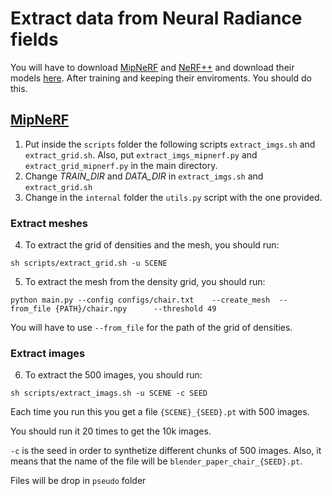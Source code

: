 # Extract data from Neural Radiance fields
You will have to download [MipNeRF](https://github.com/google/mipnerf) and [NeRF++](https://github.com/Kai-46/nerfplusplus) and download their models [here](https://drive.google.com/drive/folders/1bqp7a-ipvPkFIu5II7xDN0UFoZscToCW?usp=share_link).
After training and keeping their enviroments. You should do this.

## [MipNeRF](https://github.com/google/mipnerf)
1. Put inside the <code>scripts</code> folder the following scripts <code>extract_imgs.sh</code> and <code>extract_grid.sh</code>. 
  Also, put <code>extract_imgs_mipnerf.py</code> and <code>extract_grid_mipnerf.py</code> in the main directory.
2. Change *TRAIN_DIR* and *DATA_DIR* in <code>extract_imgs.sh</code> and <code>extract_grid.sh</code>
3. Change in the <code>internal</code> folder the <code>utils.py</code> script with the one provided.

### Extract meshes
4. To extract the grid of densities and the mesh, you should run:
```
sh scripts/extract_grid.sh -u SCENE
```
5. To extract the mesh from the density grid, you should run:
```
python main.py --config configs/chair.txt    --create_mesh  --from_file {PATH}/chair.npy      --threshold 49 
```
  You will have to use <code>--from_file</code> for the path of the grid of densities.
### Extract images
6. To extract the 500 images, you should run:
```
sh scripts/extract_imags.sh -u SCENE -c SEED
```
  Each time you run this you get a file <code>{SCENE}_{SEED}.pt</code> with 500 images.
  
  You should run it 20 times to get the 10k images.
  
  <code>-c</code> is the seed in order to synthetize different chunks of 500 images. Also, it means that the name of the file will be <code>blender_paper_chair_{SEED}.pt</code>.
  
  Files will be drop in <code>pseudo</code> folder


